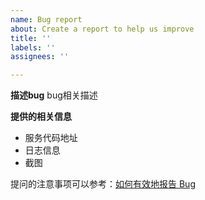 ```yaml
---
name: Bug report
about: Create a report to help us improve
title: ''
labels: ''
assignees: ''

---
```


**描述bug**
bug相关描述

**提供的相关信息**
* 服务代码地址
* 日志信息
* 截图

提问的注意事项可以参考：[如何有效地报告 Bug](https://www.jianshu.com/p/84e9b5166991)
